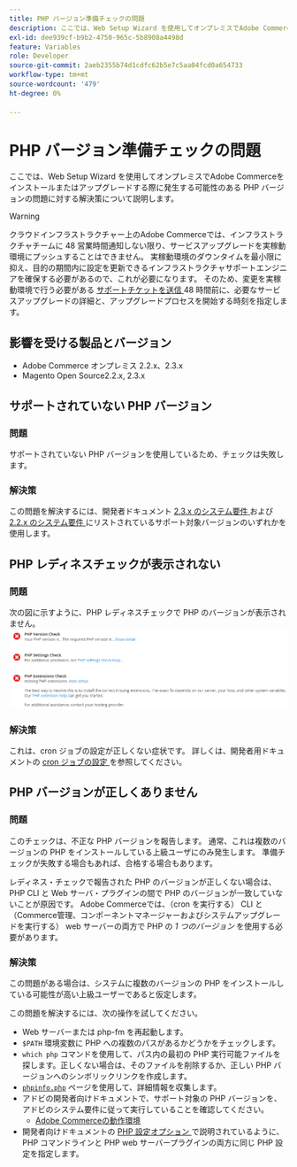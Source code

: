 ```yaml
---
title: PHP バージョン準備チェックの問題
description: ここでは、Web Setup Wizard を使用してオンプレミスでAdobe Commerceをインストールまたはアップグレードする際に発生する可能性のある PHP バージョンの問題に対する解決策について説明します。
exl-id: dee939cf-b9b2-4750-965c-5b8908a4498d
feature: Variables
role: Developer
source-git-commit: 2aeb2355b74d1cdfc62b5e7c5aa04fcd0a654733
workflow-type: tm+mt
source-wordcount: '479'
ht-degree: 0%

---
```


# PHP バージョン準備チェックの問題

ここでは、Web Setup Wizard を使用してオンプレミスでAdobe Commerceをインストールまたはアップグレードする際に発生する可能性のある PHP バージョンの問題に対する解決策について説明します。

>[!WARNING]
>
>クラウドインフラストラクチャー上のAdobe Commerceでは、インフラストラクチャチームに 48 営業時間通知しない限り、サービスアップグレードを実稼動環境にプッシュすることはできません。 実稼動環境のダウンタイムを最小限に抑え、目的の期間内に設定を更新できるインフラストラクチャサポートエンジニアを確保する必要があるので、これが必要になります。 そのため、変更を実稼動環境で行う必要がある [ サポートチケットを送信 ](/help/help-center-guide/help-center/magento-help-center-user-guide.md#submit-ticket)48 時間前に、必要なサービスアップグレードの詳細と、アップグレードプロセスを開始する時刻を指定します。

## 影響を受ける製品とバージョン

* Adobe Commerce オンプレミス 2.2.x、2.3.x
* Magento Open Source2.2.x, 2.3.x

## サポートされていない PHP バージョン

### 問題

サポートされていない PHP バージョンを使用しているため、チェックは失敗します。

### 解決策

この問題を解決するには、開発者ドキュメント [2.3.x のシステム要件 ](https://experienceleague.adobe.com/ja/docs/commerce-operations/installation-guide/system-requirements) および [2.2.x のシステム要件 ](https://experienceleague.adobe.com/ja/docs/commerce-operations/installation-guide/system-requirements) にリストされているサポート対象バージョンのいずれかを使用します。

## PHP レディネスチェックが表示されない

### 問題

次の図に示すように、PHP レディネスチェックで PHP のバージョンが表示されません。
![upgr-tshoot-no-cron.png](assets/upgr-tshoot-no-cron.png)

### 解決策

これは、cron ジョブの設定が正しくない症状です。 詳しくは、開発者用ドキュメントの [cron ジョブの設定 ](https://experienceleague.adobe.com/ja/docs/commerce-operations/installation-guide/next-steps/configuration) を参照してください。

## PHP バージョンが正しくありません

### 問題

このチェックは、不正な PHP バージョンを報告します。 通常、これは複数のバージョンの PHP をインストールしている上級ユーザにのみ発生します。 準備チェックが失敗する場合もあれば、合格する場合もあります。

レディネス・チェックで報告された PHP のバージョンが正しくない場合は、PHP CLI と Web サーバ・プラグインの間で PHP のバージョンが一致していないことが原因です。 Adobe Commerceでは、（cron を実行する） CLI と（Commerce管理、コンポーネントマネージャーおよびシステムアップグレードを実行する） web サーバーの両方で PHP の *1 つのバージョン* を使用する必要があります。

### 解決策

この問題がある場合は、システムに複数のバージョンの PHP をインストールしている可能性が高い上級ユーザーであると仮定します。

この問題を解決するには、次の操作を試してください。

* Web サーバーまたは php-fm を再起動します。
* `$PATH` 環境変数に PHP への複数のパスがあるかどうかをチェックします。
* `which php` コマンドを使用して、パス内の最初の PHP 実行可能ファイルを探します。正しくない場合は、そのファイルを削除するか、正しい PHP バージョンへのシンボリックリンクを作成します。
* [`phpinfo.php`](https://experienceleague.adobe.com/ja/docs/commerce-operations/installation-guide/prerequisites/optional-software) ページを使用して、詳細情報を収集します。
* アドビの開発者向けドキュメントで、サポート対象の PHP バージョンを、アドビのシステム要件に従って実行していることを確認してください。
   * [Adobe Commerceの動作環境 ](https://experienceleague.adobe.com/ja/docs/commerce-operations/installation-guide/system-requirements)
* 開発者向けドキュメントの [PHP 設定オプション ](https://experienceleague.adobe.com/ja/docs/commerce-operations/installation-guide/system-requirements#php-settings) で説明されているように、PHP コマンドラインと PHP web サーバープラグインの両方に同じ PHP 設定を指定します。

